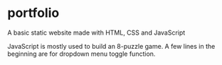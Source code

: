 # portfolio
A basic static website made with HTML, CSS and JavaScript

JavaScript is mostly used to build an 8-puzzle game. A few lines in the beginning are for dropdown menu toggle function.
